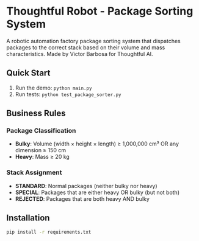 # Thoughtful Robot - Package Sorting System

A robotic automation factory package sorting system that dispatches packages to the correct stack based on their volume and mass characteristics. Made by Victor Barbosa for Thoughtful AI.

## Quick Start

1. Run the demo: `python main.py`
2. Run tests: `python test_package_sorter.py`

## Business Rules

### Package Classification

- **Bulky**: Volume (width × height × length) ≥ 1,000,000 cm³ OR any dimension ≥ 150 cm
- **Heavy**: Mass ≥ 20 kg

### Stack Assignment

- **STANDARD**: Normal packages (neither bulky nor heavy)
- **SPECIAL**: Packages that are either heavy OR bulky (but not both)
- **REJECTED**: Packages that are both heavy AND bulky

## Installation

```bash
pip install -r requirements.txt
```
